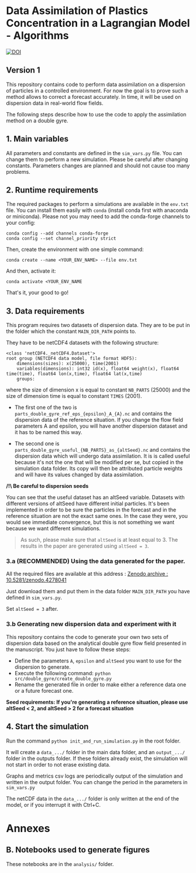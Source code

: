 # Data Assimilation of Plastics Concentration in a Lagrangian Model - Algorithms

[![DOI](https://zenodo.org/badge/313681430.svg)](https://zenodo.org/badge/latestdoi/313681430)

## Version 1

This repository contains code to perform data assimilation on a dispersion of particles in a controlled environment.
For now the goal is to prove such a method allows to correct a forecast accurately. In time, it will be used on dispersion data in real-world flow fields.

The following steps describe how to use the code to apply the assimilation method on a double gyre.

## 1. Main variables

All parameters and constants are defined in the `sim_vars.py` file. You can change them to perform a new simulation.
Please be careful after changing constants. Parameters changes are planned and should not cause too many problems.

## 2. Runtime requirements

The required packages to perform a simulations are available in the `env.txt` file.
You can install them easily with `conda` (install conda first with anaconda or miniconda). Please not you may need to add the conda-forge channels to your config:

```
conda config --add channels conda-forge
conda config --set channel_priority strict
```

Then, create the environment with one simple command:

`conda create --name <YOUR_ENV_NAME> --file env.txt`

And then, activate it:

`conda activate <YOUR_ENV_NAME`

That's it, your good to go!

## 3. Data requirements

This program requires two datasets of dispersion data. They are to be put in the folder which the constant `MAIN_DIR_PATH` points to.

They have to be netCDF4 datasets with the following structure:

```
<class 'netCDF4._netCDF4.Dataset'>
root group (NETCDF4 data model, file format HDF5):
    dimensions(sizes): x(25000), time(2001)
    variables(dimensions): int32 id(x), float64 weight(x), float64 time(time), float64 lon(x,time), float64 lat(x,time)
    groups:
```

where the size of dimension x is equal to constant `NB_PARTS` (25000) and the size of dimension time is equal to constant `TIMES` (2001).

- The first one of the two is `parts_double_gyre_ref_eps_{epsilon}_A_{A}.nc` and contains the dispersion data of the reference situation. If you change the flow field parameters A and epsilon, you will have another dispersion dataset and it has to be named this way.

- The second one is `parts_double_gyre_useful_{NB_PARTS}_as_{altSeed}.nc` and contains the dispersion data which will undergo data assimilation. It is is called useful because it's not the one that will be modified per se, but copied in the simulation data folder. Its copy will then be attributed particle weights and will have its values changed by data assimilation.

**/!\\ Be careful to dispersion seeds**

You can see that the useful dataset has an altSeed variable. Datasets with different versions of altSeed have different initial particles. It's been implemented in order to be sure the particles in the forecast and in the reference situation are not the exact same ones. In the case they were, you would see immediate convergence, but this is not something we want because we want different simulations.

> As such, please make sure that `altSeed` is at least equal to 3. The results in the paper are generated using `altSeed = 3`.

### 3.a (RECOMMENDED) Using the data generated for the paper.

All the required files are available at this address : [Zenodo archive : 10.5281/zenodo.4278041](http://doi.org/10.5281/zenodo.4278041)

Just download them and put them in the data folder `MAIN_DIR_PATH` you have defined in `sim_vars.py`.

Set `altSeed = 3` after.

### 3.b Generating new dispersion data and experiment with it

This repository contains the code to generate your own two sets of dispersion data based on the analytical double gyre flow field presented in the manuscript. You just have to follow these steps:

- Define the parameters `A`, `epsilon` and `altSeed` you want to use for the dispersion to generate.
- Execute the following command:
  `python src/double_gyre/create_double_gyre.py`
- Rename the generated file in order to make either a reference data one or a future forecast one.

**Seed requirements: If you're generating a reference situation, please use altSeed < 2, and altSeed > 2 for a forecast situation**

## 4. Start the simulation

Run the command `python init_and_run_simulation.py` in the root folder.

It will create a `data_.../` folder in the main data folder, and an `output_.../` folder in the outputs folder. If these folders already exist, the simulation will not start in order to not erase existing data.

Graphs and metrics csv logs are periodically output of the simulation and written in the output folder. You can change the period in the parameters in `sim_vars.py`

The netCDF data in the `data_.../` folder is only written at the end of the model, or if you interrupt it with Ctrl+C.

# Annexes

## B. Notebooks used to generate figures

These notebooks are in the `analysis/` folder.
